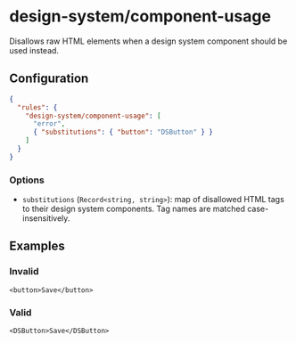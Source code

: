 # design-system/component-usage

Disallows raw HTML elements when a design system component should be used instead.

## Configuration

```json
{
  "rules": {
    "design-system/component-usage": [
      "error",
      { "substitutions": { "button": "DSButton" } }
    ]
  }
}
```

### Options

- `substitutions` (`Record<string, string>`): map of disallowed HTML tags to their design system components. Tag names are matched case-insensitively.

## Examples

### Invalid

```tsx
<button>Save</button>
```

### Valid

```tsx
<DSButton>Save</DSButton>
```

